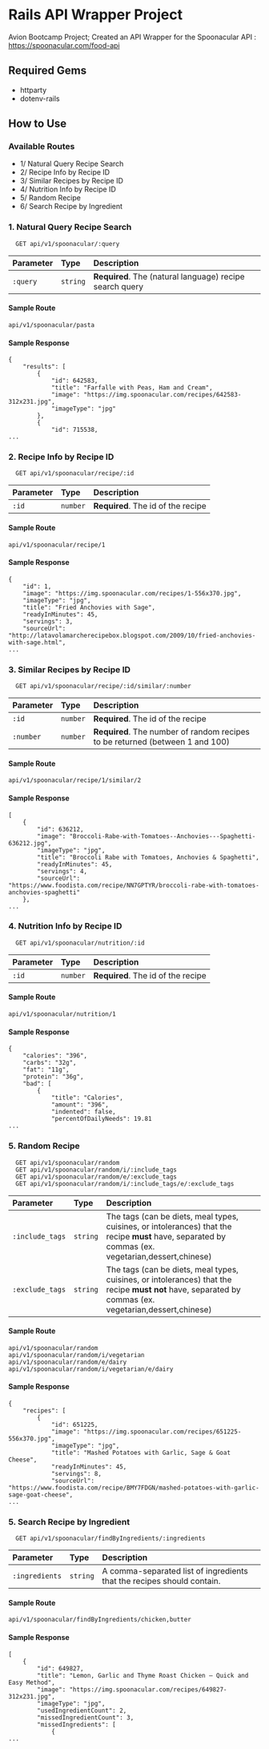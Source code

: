 # Rails API Wrapper Project

Avion Bootcamp Project; Created an API Wrapper for the Spoonacular API : https://spoonacular.com/food-api

## Required Gems
- httparty
- dotenv-rails

## How to Use

### Available Routes
- 1/ Natural Query Recipe Search
- 2/ Recipe Info by Recipe ID
- 3/ Similar Recipes by Recipe ID
- 4/ Nutrition Info by Recipe ID
- 5/ Random Recipe
- 6/ Search Recipe by Ingredient

### 1. Natural Query Recipe Search

```http
  GET api/v1/spoonacular/:query
```

| Parameter | Type     | Description                                               |
| :-------- | :------- | :-------------------------------------------------------- |
| `:query`  | `string` | **Required**. The (natural language) recipe search query  |

#### Sample Route
```
api/v1/spoonacular/pasta
```
#### Sample Response
```
{
    "results": [
        {
            "id": 642583,
            "title": "Farfalle with Peas, Ham and Cream",
            "image": "https://img.spoonacular.com/recipes/642583-312x231.jpg",
            "imageType": "jpg"
        },
        {
            "id": 715538,
...
```

### 2. Recipe Info by Recipe ID

```http
  GET api/v1/spoonacular/recipe/:id
```

| Parameter | Type      | Description                                               |
| :-------- | :-------- | :-------------------------------------------------------- |
| `:id`     | `number`  | **Required**. The id of the recipe                        |

#### Sample Route
```
api/v1/spoonacular/recipe/1
```
#### Sample Response
```
{
    "id": 1,
    "image": "https://img.spoonacular.com/recipes/1-556x370.jpg",
    "imageType": "jpg",
    "title": "Fried Anchovies with Sage",
    "readyInMinutes": 45,
    "servings": 3,
    "sourceUrl": "http://latavolamarcherecipebox.blogspot.com/2009/10/fried-anchovies-with-sage.html",
...
```

### 3. Similar Recipes by Recipe ID

```http
  GET api/v1/spoonacular/recipe/:id/similar/:number
```

| Parameter | Type      | Description                                                                   |
| :-------- | :-------- | :---------------------------------------------------------------------------- |
| `:id`     | `number`  | **Required**. The id of the recipe                                            |
| `:number` | `number`  | **Required**. The number of random recipes to be returned (between 1 and 100) |

#### Sample Route
```
api/v1/spoonacular/recipe/1/similar/2
```
#### Sample Response
```
[
    {
        "id": 636212,
        "image": "Broccoli-Rabe-with-Tomatoes--Anchovies---Spaghetti-636212.jpg",
        "imageType": "jpg",
        "title": "Broccoli Rabe with Tomatoes, Anchovies & Spaghetti",
        "readyInMinutes": 45,
        "servings": 4,
        "sourceUrl": "https://www.foodista.com/recipe/NN7GPTYR/broccoli-rabe-with-tomatoes-anchovies-spaghetti"
    },
...
```

### 4. Nutrition Info by Recipe ID

```http
  GET api/v1/spoonacular/nutrition/:id
```

| Parameter | Type      | Description                                               |
| :-------- | :-------- | :-------------------------------------------------------- |
| `:id`     | `number`  | **Required**. The id of the recipe                        |

#### Sample Route
```
api/v1/spoonacular/nutrition/1
```
#### Sample Response
```
{
    "calories": "396",
    "carbs": "32g",
    "fat": "11g",
    "protein": "36g",
    "bad": [
        {
            "title": "Calories",
            "amount": "396",
            "indented": false,
            "percentOfDailyNeeds": 19.81
...
```

### 5. Random Recipe

```http
  GET api/v1/spoonacular/random
  GET api/v1/spoonacular/random/i/:include_tags
  GET api/v1/spoonacular/random/e/:exclude_tags
  GET api/v1/spoonacular/random/i/:include_tags/e/:exclude_tags
```

| Parameter           | Type      | Description                                               |
| :--------------     | :-------- | :-------------------------------------------------------- |
| `:include_tags`     | `string`  | The tags (can be diets, meal types, cuisines, or intolerances) that the recipe **must** have, separated by commas (ex. vegetarian,dessert,chinese) |
| `:exclude_tags`     | `string`  | The tags (can be diets, meal types, cuisines, or intolerances) that the recipe **must not** have, separated by commas (ex. vegetarian,dessert,chinese) |

#### Sample Route
```
api/v1/spoonacular/random
api/v1/spoonacular/random/i/vegetarian
api/v1/spoonacular/random/e/dairy
api/v1/spoonacular/random/i/vegetarian/e/dairy
```
#### Sample Response
```
{
    "recipes": [
        {
            "id": 651225,
            "image": "https://img.spoonacular.com/recipes/651225-556x370.jpg",
            "imageType": "jpg",
            "title": "Mashed Potatoes with Garlic, Sage & Goat Cheese",
            "readyInMinutes": 45,
            "servings": 8,
            "sourceUrl": "https://www.foodista.com/recipe/BMY7FDGN/mashed-potatoes-with-garlic-sage-goat-cheese",
...
```

### 5. Search Recipe by Ingredient

```http
  GET api/v1/spoonacular/findByIngredients/:ingredients
```

| Parameter           | Type      | Description                                                            |
| :--------------     | :-------- | :--------------------------------------------------------------------- |
| `:ingredients`      | `string`  | A comma-separated list of ingredients that the recipes should contain. |

#### Sample Route
```
api/v1/spoonacular/findByIngredients/chicken,butter
```
#### Sample Response
```
[
    {
        "id": 649827,
        "title": "Lemon, Garlic and Thyme Roast Chicken – Quick and Easy Method",
        "image": "https://img.spoonacular.com/recipes/649827-312x231.jpg",
        "imageType": "jpg",
        "usedIngredientCount": 2,
        "missedIngredientCount": 3,
        "missedIngredients": [
            {
...
```